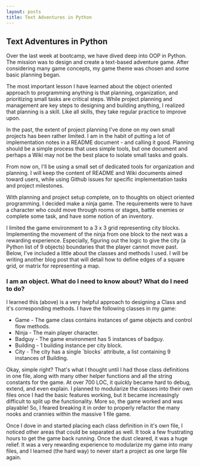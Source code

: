 ```yaml
---
layout: posts
title: Text Adventures in Python
---
```


<article>
<h1>Text Adventures in Python</h1>

<p>Over the last week at bootcamp, we have dived deep into OOP in Python.
The mission was to design and create a text-based adventure game. After considering many
game concepts, my game theme was chosen and some basic planning began.</p>

<p>The most important lesson I have learned about the object oriented approach to programming
anything is that planning, organization, and prioritizing small tasks are critical steps.
While project planning and management are key steps to designing and building anything,
I realized that planning is a skill. Like all skills, they take regular practice to improve upon.</p>

<p>In the past, the extent of project planning I've done on my own small projects has
been rather limited. I am in the habit of putting a lot of implementation notes in a README document -
and calling it good. Planning should be a simple process that uses simple tools, but one document and
perhaps a Wiki may not be the best place to isolate small tasks and goals.</p>

<p>From now on, I'll be using a small set of dedicated tools for organization and planning.
I will keep the content of README and Wiki documents aimed toward users, while using Github issues
for specific implementation tasks and project milestones.</p>

<p>With planning and project setup complete, on to thoughts on object oriented programming.
I decided make a ninja game. The requirements were to have a character who could move through
rooms or stages, battle enemies or complete some task, and have some notion
of an inventory.</p>

<p>I limited the game environment to a 3 x 3 grid representing city blocks. Implementing the movement
of the ninja from one block to the next was a rewarding experience. Especially, figuring out the logic
to give the city (a Python list of 9 objects) boundaries that the player cannot move past. Below, I've included a little about the classes and methods I used. I will be writing another blog post that will detail how to define edges of a square grid, or matrix for representing a map.</p>

<h3>I am an object. What do I need to know about? What do I need to do?</h3>

<p>I learned this (above) is a very helpful approach to designing a Class and it's corresponding methods. I have the following classes in my game:</p>

<ul>
  <li>Game - The game class contains instances of game objects and control flow methods.</li>
  <li>Ninja - The main player character.</li>
  <li>Badguy - The game environment has 5 instances of badguy.</li>
  <li>Building - 1 building instance per city block.</li>
  <li>City - The city has a single `blocks` attribute, a list containing 9 instances of Building.</li>
</ul>

<p>Okay, simple right? That's what I thought until I had those class definitions in one file, along with many
other helper functions and all the string constants for the game. At over 700 LOC, it quickly became hard to debug,
extend, and even explain. I planned to modularize the classes into their own files once I had the basic features working,
but it became increasingly difficult to split up the functionality. More so, the game worked and was playable!
So, I feared breaking it in order to properly refactor the many nooks and crannies within the massive 1 file game.
</p>

<p>Once I dove in and started placing each class definition in it's own file, I noticed other areas that could be separated as well.
It took a few frustrating hours to get the game back running. Once the dust cleared, it was a huge relief. It was a very rewarding
experience to modularize my game into many files, and I learned (the hard way) to never start a project as one large file again.</p>

</article>